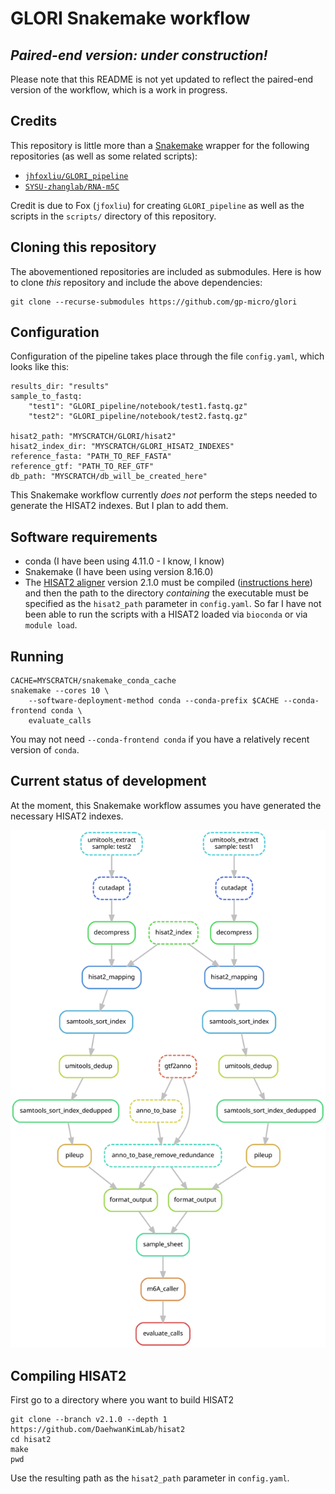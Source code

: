 # GLORI Snakemake workflow

## *Paired-end version: under construction!*

Please note that this README is not yet updated to reflect the paired-end version of the workflow, which is a work in progress.

## Credits

This repository is little more than a [Snakemake](https://snakemake.readthedocs.io/en/stable/) wrapper for the following repositories (as well as some related scripts):

- [`jhfoxliu/GLORI_pipeline`](https://github.com/jhfoxliu/GLORI_pipeline)
- [`SYSU-zhanglab/RNA-m5C`](https://github.com/SYSU-zhanglab/RNA-m5C)

Credit is due to Fox (`jfoxliu`) for creating `GLORI_pipeline` as well as the scripts in the `scripts/` directory of this repository.

## Cloning this repository

The abovementioned repositories are included as submodules. Here is how to clone *this* repository and include the above dependencies:

    git clone --recurse-submodules https://github.com/gp-micro/glori

## Configuration

Configuration of the pipeline takes place through the file `config.yaml`, which looks like this:

    results_dir: "results"
    sample_to_fastq:
        "test1": "GLORI_pipeline/notebook/test1.fastq.gz"
        "test2": "GLORI_pipeline/notebook/test2.fastq.gz"

    hisat2_path: "MYSCRATCH/GLORI/hisat2"
    hisat2_index_dir: "MYSCRATCH/GLORI_HISAT2_INDEXES"
    reference_fasta: "PATH_TO_REF_FASTA"
    reference_gtf: "PATH_TO_REF_GTF"
    db_path: "MYSCRATCH/db_will_be_created_here"

This Snakemake workflow currently *does not* perform the steps needed to generate the HISAT2 indexes. But I plan to add them.

## Software requirements

- conda (I have been using 4.11.0 - I know, I know)
- Snakemake (I have been using version 8.16.0)
- The [HISAT2 aligner](https://daehwankimlab.github.io/hisat2/) version 2.1.0 must be compiled ([instructions here](#compiling-hisat2)) and then the path to the directory *containing* the executable must be specified as the `hisat2_path` parameter in `config.yaml`. So far I have not been able to run the scripts with a HISAT2 loaded via `bioconda` or via `module load`.

## Running

    CACHE=MYSCRATCH/snakemake_conda_cache
    snakemake --cores 10 \
        --software-deployment-method conda --conda-prefix $CACHE --conda-frontend conda \
        evaluate_calls

You may not need `--conda-frontend conda` if you have a relatively recent version of `conda`. 

## Current status of development

At the moment, this Snakemake workflow assumes you have generated the necessary HISAT2 indexes.

![Workflow DAG](pipeline_dag.svg)

## Compiling HISAT2

First go to a directory where you want to build HISAT2

    git clone --branch v2.1.0 --depth 1 https://github.com/DaehwanKimLab/hisat2
    cd hisat2
    make
    pwd

Use the resulting path as the `hisat2_path` parameter in `config.yaml`.

